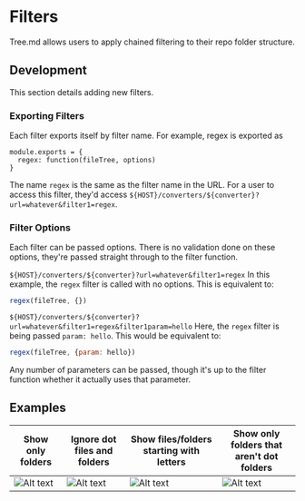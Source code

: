 # Filters
Tree.md allows users to apply chained filtering to their repo folder structure. 

## Development
This section details adding new filters.

### Exporting Filters
Each filter exports itself by filter name. For example, regex is exported as 
```
module.exports = {
  regex: function(fileTree, options)
}
```

The name `regex` is the same as the filter name in the URL. For a user to access this filter, they'd access `${HOST}/converters/${converter}?url=whatever&filter1=regex`.

### Filter Options
Each filter can be passed options. There is no validation done on these options, they're passed straight through to the filter function.

`${HOST}/converters/${converter}?url=whatever&filter1=regex`
In this example, the `regex` filter is called with no options. This is equivalent to: 
``` javascript
regex(fileTree, {})
```

`${HOST}/converters/${converter}?url=whatever&filter1=regex&filter1param=hello`
Here, the `regex` filter is being passed `param: hello`. This would be equivalent to:
``` javascript
regex(fileTree, {param: hello})
```

Any number of parameters can be passed, though it's up to the filter function whether it actually uses that parameter.

## Examples

| Show only folders | Ignore dot files and folders | Show files/folders starting with letters | Show only folders that aren't dot folders |
|-------------------|------------------------------|------------------------------------------|-------------------------------------------|
| ![Alt text](https://tree-md.herokuapp.com/converter/svg?url=https://github.com/j-rewerts/tree.md&filter1=folder) | ![Alt text](https://tree-md.herokuapp.com/converter/svg?url=https://github.com/j-rewerts/tree.md&filter1=regex&filter1regex=%5E%5B%5E%5C.%5D.%2A) | ![Alt text](https://tree-md.herokuapp.com/converter/svg?url=https://github.com/j-rewerts/tree.md&filter1=regex&filter1regex=%5E%5Ba-zA-Z%5D.%2A) | ![Alt text](https://tree-md.herokuapp.com/converter/svg?url=https://github.com/j-rewerts/tree.md&filter1=folder&filter2=regex&filter2regex=%5E%5B%5E%5C.%5D.%2A) |
